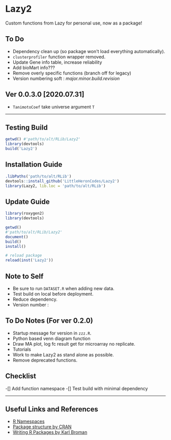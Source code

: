 # Lazy2

Custom functions from Lazy for personal use, now as a package!

## To Do

* Dependency clean up (so package won't load everything automatically).
* `clusterprofiler` function wrapper removed.
* Update Gene info table, increase reliability
* Add bioMart info???
* Remove overly specific functions (branch off for legacy)
* Version numbering soft : *major.minor.build.revision*

## Ver 0.0.3.0 **[2020.07.31]**

* `TanimotoCoef` take universe argument `T`

---

## Testing Build

```r
getwd()	#'path/to/alt/RLib/Lazy2'
library(devtools)
build('Lazy2')
```

## Installation Guide

```r
.libPaths('path/to/alt/RLib')
devtools::install_github('LittleHeronCodes/Lazy2')
library(Lazy2, lib.loc = 'path/to/alt/RLib')
```

## Update Guide

```r
library(roxygen2)
library(devtools)

getwd()
#'path/to/alt/RLib/Lazy2'
document()
build()
install()

# reload package
reload(inst('Lazy2'))
```

## Note to Self

* Be sure to run `DATASET.R` when adding new data.
* Test build on local before deployment.
* Reduce dependency.
* Version number : 

## To Do Notes (For ver 0.2.0)

* Startup message for version in `zzz.R`.
* Python based venn diagram function
* Draw MA plot, log fc result get for microarray no replicate.
* Tutorials
* Work to make Lazy2 as stand alone as possible.
* Remove deprecated functions.

## Checklist

-[] Add function namespace
-[] Test build with minimal dependency

---

## Useful Links and References

* [R Namespaces](http://r-pkgs.had.co.nz/namespace.html)
* [Package structure by CRAN](https://cran.r-project.org/doc/manuals/r-release/R-exts.html#Package-structure)
* [Writing R Packages by Karl Broman](https://kbroman.org/Tools4RR/assets/lectures/08_rpack_withnotes.pdf)

